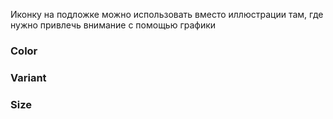 Иконку на подложке можно использовать вместо иллюстрации там, где нужно привлечь внимание с помощью графики

<!-- example(icon-item-default) -->

### Color
<!-- example(icon-item-color) -->

### Variant
<!-- example(icon-item-variant) -->

### Size
<!-- example(icon-item-size) -->
